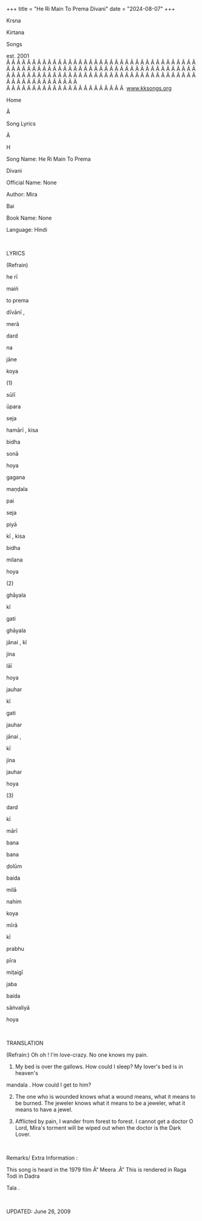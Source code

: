 +++ 
title = "He Ri Main To Prema Divani"
date = "2024-08-07"
+++

Krsna
 
Kirtana
 
Songs

est. 2001
Â Â Â Â Â Â Â Â Â Â Â Â Â Â Â Â Â Â Â Â Â Â Â Â Â Â Â Â Â Â Â Â Â Â Â Â Â Â Â Â Â Â Â Â Â Â Â Â Â Â Â Â Â Â Â Â Â Â Â Â Â Â Â Â Â Â Â Â Â Â Â Â Â Â Â Â Â Â Â Â Â Â Â Â Â Â Â Â Â Â Â Â Â Â Â Â Â Â Â Â Â Â Â Â Â Â Â Â Â Â Â Â Â Â Â Â Â Â Â Â Â Â Â Â Â  
Â Â Â Â Â Â Â Â Â Â Â Â Â Â Â Â Â Â Â Â Â Â Â  
www.kksongs.org








Home
 
Ã 
 
Song Lyrics
 
Ã 
 
H


Song Name: He 
Ri
 Main To 
Prema
 
Divani


Official Name: None


Author: 
Mira

Bai


Book Name: None


Language: 
Hindi


 


LYRICS


(Refrain)


he 
rī
 
maiń

to 
prema
 
dīvānī
,

merā
 
dard
 
na
 
jāne
 
koya






(1)


sūlī
 
ūpara
 
seja
 
hamārī
, 
kisa
 
bidha
 
sonā


hoya


gagana
 
maṇḍala
 
pai
 
seja
 
piyā


kī
, 
kisa
 
bidha
 
milana
 
hoya






(2)


ghāyala
 
kī
 
gati
 
ghāyala
 
jānai
, 
kī
 
jina
 
lāī
 
hoya


jauhar
 
kī
 
gati
 
jauhar
 
jānai
,

kī
 
jina
 
jauhar
 
hoya






(3)


dard
 
kī
 
mārī
 
bana
 
bana
 
ḍolūm
 
baida
 
milā
 
nahim
 
koya


mīrā
 
kī
 
prabhu
 
pīra
 
miṭaigī
 
jaba
 
baida
 
sāńvaliyā
 
hoya


 


TRANSLATION


(Refrain:) Oh 
oh
! I'm love-crazy. No one knows my pain.



1) My bed is over the gallows. How could I sleep? My lover's bed is in heaven's

mandala
. How could I get to him? 






2) The one who is wounded
knows what a wound means, what it means to be burned. The jeweler knows what it
means to be a jeweler, what it means to have a jewel.






3) Afflicted by pain, I
wander from forest to forest. I cannot get a doctor O Lord, Mira's torment will
be wiped out when the doctor is the Dark Lover.


 


Remarks/ Extra Information
: 


This
song is heard in the 1979 film Â“
Meera
.Â” This is
rendered in Raga 
Todi
 in 
Dadra


Tala
.


 


UPDATED:
 June 26, 2009